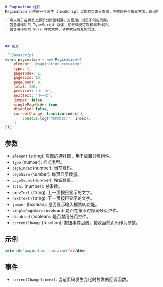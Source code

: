 
```markdown
# Pagination 组件
Pagination 组件是一个原生 JavaScript 实现的页面分页器，不依赖任何第三方库。该组件提供了以下特性：

- 可以用于在页面上展示分页控制器，方便用户浏览不同的页面。
- 包含编译后的 TypeScript 版本，使代码更可靠和易于维护。
- 包含编译后的 Scss 样式文件，使样式定制更加灵活。



## 使用

```javascript
const pagination = new Pagination({
    element: '#pagination-container',
    type: 1,
    pageIndex: 1,
    pageSize: 10,
    pageCount: 9,
    total: 100,
    prevText: '上一页',
    nextText: '下一页',
    jumper: false,
    singlePageHide: true,
    disabled: false,
    currentChange: function(index) {
        console.log('当前页码：', index);
    }
});
```

## 参数

- `element` (string): 容器的选择器，用于放置分页组件。
- `type` (number): 样式类型。
- `pageIndex` (number): 当前页码。
- `pageSize` (number): 每页显示数量。
- `pageCount` (number): 按钮数量。
- `total` (number): 总条数。
- `prevText` (string): 上一页按钮显示的文字。
- `nextText` (string): 下一页按钮显示的文字。
- `jumper` (boolean): 是否显示输入框跳转功能。
- `singlePageHide` (boolean): 是否在单页时隐藏分页控件。
- `disabled` (boolean): 是否禁用分页控件。
- `currentChange` (function): 按钮事件回调，接收当前页码作为参数。

## 示例

```html
<div id="pagination-container"></div>
```

## 事件

- `currentChange(index)`: 当前页码发生变化时触发的回调函数。